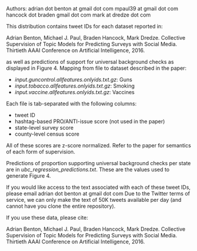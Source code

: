 Authors:
adrian dot benton at gmail dot com
mpaul39 at gmail dot com
hancock dot braden gmail dot com
mark at dredze dot com

This distribution contains tweet IDs for each dataset reported in:

Adrian Benton, Michael J. Paul, Braden Hancock, Mark Dredze.
Collective Supervision of Topic Models for Predicting Surveys with Social Media.
Thirtieth AAAI Conference on Artificial Intelligence, 2016.

as well as predictions of support for universal background checks as displayed
in Figure 4.  Mapping from file to dataset described in the paper:

- *input.guncontrol.allfeatures.onlyids.txt.gz*: Guns
- *input.tobacco.allfeatures.onlyids.txt.gz*: Smoking
- *input.vaccine.allfeatures.onlyids.txt.gz*: Vaccines

Each file is tab-separated with the following columns:

- tweet ID
- hashtag-based PRO/ANTI-issue score (not used in the paper)
- state-level survey score
- county-level census score

All of these scores are z-score normalized.  Refer to the paper for semantics
of each form of supervision.

Predictions of proportion supporting universal background checks per state are in
*ubc_regression_predictions.txt*.  These are the values used to generate Figure 4.

If you would like access to the text associated with each of these tweet IDs,
please email adrian dot benton at gmail dot com
Due to the Twitter terms of service, we can only make the text of 50K tweets
available per day (and cannot have you clone the entire repository).

If you use these data, please cite:

Adrian Benton, Michael J. Paul, Braden Hancock, Mark Dredze.
Collective Supervision of Topic Models for Predicting Surveys with Social Media.
Thirtieth AAAI Conference on Artificial Intelligence, 2016.

